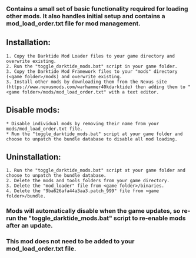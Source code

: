 ### Contains a small set of basic functionality required for loading other mods. It also handles initial setup and contains a mod_load_order.txt file for mod management.

## Installation:
    1. Copy the Darktide Mod Loader files to your game directory and overwrite existing.
    2. Run the "toggle_darktide_mods.bat" script in your game folder.
    3. Copy the Darktide Mod Framework files to your "mods" directory (<game folder>/mods) and overwrite existing.
    3. Install other mods by downloading them from the Nexus site (https://www.nexusmods.com/warhammer40kdarktide) then adding them to "<game folder>/mods/mod_load_order.txt" with a text editor.
    
## Disable mods:
    * Disable individual mods by removing their name from your mods/mod_load_order.txt file.
    * Run the "toggle_darktide_mods.bat" script at your game folder and choose to unpatch the bundle database to disable all mod loading.
    
## Uninstallation:
    1. Run the "toggle_darktide_mods.bat" script at your game folder and choose to unpatch the bundle database.
    2. Delete the mods and tools folders from your game directory.
    3. Delete the "mod_loader" file from <game folder>/binaries.
    4. Delete the "9ba626afa44a3aa3.patch_999" file from <game folder>/bundle.

### Mods will automatically disable when the game updates, so re-run the "toggle_darktide_mods.bat" script to re-enable mods after an update.

### This mod does not need to be added to your mod_load_order.txt file.